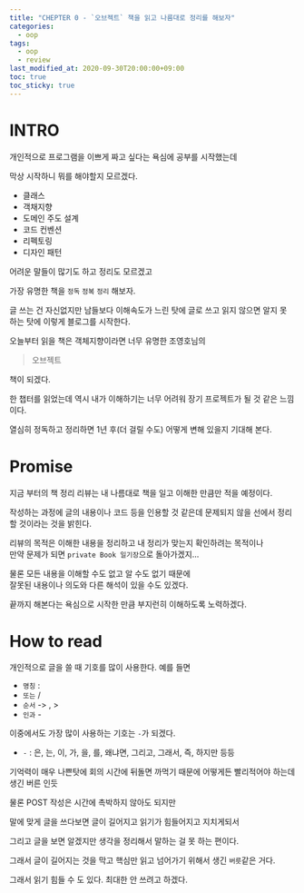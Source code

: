 ```yaml
---
title: "CHEPTER 0 - `오브젝트` 책을 읽고 나름대로 정리를 해보자"
categories: 
  - oop
tags:
  - oop
  - review
last_modified_at: 2020-09-30T20:00:00+09:00
toc: true
toc_sticky: true
---
```


# INTRO

개인적으로 프로그램을 이쁘게 짜고 싶다는 욕심에 공부를 시작했는데

막상 시작하니 뭐를 해야할지 모르겠다.

- 클래스
- 객채지향
- 도메인 주도 설계
- 코드 컨벤션
- 리펙토링
- 디자인 패턴

어려운 말들이 많기도 하고 정리도 모르겠고

가장 유명한 책을 `정독` `정복` `정리` 해보자.  

글 쓰는 건 자신없지만 남들보다 이해속도가 느린 탓에 글로 쓰고 읽지 않으면 알지 못 하는 탓에 이렇게 블로그를 시작한다.  

오늘부터 읽을 책은 객체지향이라면 너무 유명한 조영호님의

> 오브젝트

책이 되겠다.  

한 챕터를 읽었는데 역시 내가 이해하기는 너무 어려워 장기 프로젝트가 될 것 같은 느낌이다.

열심히 정독하고 정리하면 1년 후(더 걸릴 수도) 어떻게 변해 있을지 기대해 본다.

# Promise

지금 부터의 책 정리 리뷰는 내 나름대로 책을 일고 이해한 만큼만 적을 예정이다.

작성하는 과정에 글의 내용이나 코드 등을 인용할 것 같은데 문제되지 않을 선에서 정리할 것이라는 것을 밝힌다.  

리뷰의 목적은 이해한 내용을 정리하고 내 정리가 맞는지 확인하려는 목적이나  
만약 문제가 되면 `private Book 일기장`으로 돌아가겠지...

물론 모든 내용을 이해할 수도 없고 알 수도 없기 때문에  
잘못된 내용이나 의도와 다른 해석이 있을 수도 있겠다.  

끝까지 해본다는 욕심으로 시작한 만큼 부지런히 이해하도록 노력하겠다.

# How to read

개인적으로 글을 쓸 때 기호를 많이 사용한다. 예를 들면

- `명칭` :
- `또는` /
- `순서` -> , > 
- `인과` -

이중에서도 가장 많이 사용하는 기호는 `-`가 되겠다.  

- `-` : 은, 는, 이, 가, 을, 를, 왜냐면, 그리고, 그래서, 즉, 하지만 등등

기억력이 매우 나쁜탓에 회의 시간에 뒤돌면 까먹기 때문에 어떻게든 빨리적어야 하는데 생긴 버른 인듯 

물론 POST 작성은 시간에 촉박하지 않아도 되지만  

말에 맞게 글을 쓰다보면 글이 길어지고 읽기가 힘들어지고 지치게되서  

그리고 글을 보면 알겠지만 생각을 정리해서 말하는 걸 못 하는 편이다.

그래서 글이 길어지는 것을 막고 핵심만 읽고 넘어가기 위해서 생긴 `버릇`같은 거다.

그래서 읽기 힘들 수 도 있다. 최대한 안 쓰려고 하겠다.
